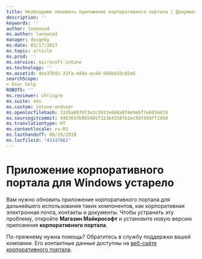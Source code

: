 ```yaml
---
title: Необходимо обновить приложение корпоративного портала | Документы Майкрософт
description: ''
keywords: ''
author: lenewsad
ms.author: lanewsad
manager: dougeby
ms.date: 03/17/2017
ms.topic: article
ms.prod: ''
ms.service: microsoft-intune
ms.technology: ''
ms.assetid: dea37b91-33fa-4d4a-ac44-560b450c02a6
searchScope:
- User help
ROBOTS: ''
ms.reviewer: chrisgre
ms.suite: ems
ms.custom: intune-enduser
ms.openlocfilehash: 31d5a0879f3e3c3933e6b0a8f4e9ebf7e6056419
ms.sourcegitcommit: 490365fb8b5405f323b4358fb1ec9dfdd9ff2d58
ms.translationtype: HT
ms.contentlocale: ru-RU
ms.lasthandoff: 08/29/2018
ms.locfileid: "43147862"
---
```

# <a name="your-company-portal-app-for-windows-is-out-of-date"></a>Приложение корпоративного портала для Windows устарело

Вам нужно обновить приложение корпоративного портала для дальнейшего использования таких компонентов, как корпоративная электронная почта, контакты и документы. Чтобы устранить эту проблему, откройте **Магазин Майкрософт** и установите новую версию приложения **корпоративного портала**.

По-прежнему нужна помощь? Обратитесь в службу поддержки вашей компании. Его контактные данные доступны на [веб-сайте корпоративного портала](https://go.microsoft.com/fwlink/?linkid=2010980).
